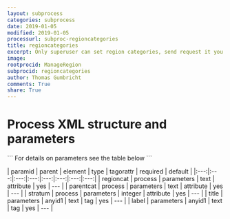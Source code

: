 ```yaml
---
layout: subprocess
categories: subprocess
date: 2019-01-05
modified: 2019-01-05
processurl: subproc-regioncategories
title: regioncategories
excerpt: Only superuser can set region categories, send request it you really need a new region category
image: 
rootprocid: ManageRegion
subprocid: regioncategories
author: Thomas Gumbricht
comments: True
share: True
---
```


<h1 class='foot-description'>Process XML structure and parameters</h1>
```
For details on parameters see the table below
<?xml version="1.0" ?>
<process>
  <!--Generated from python-->
  <userproj plotid="yourplotid" projectid="yourprojectid" siteid="yoursiteid" system="systemid" tractid="yourtractid" userid="youruserid"/>
  <period endday="DD" endmonth="MM" endyear="YYYY" seasonendday="DD" seasonendmonth="MM" seasonstartday="DD" seasonstartmonth="MM" startday="DD" startmonth="MM" startyear="YYYY" timestep="timestep"/>
  <parameters parentcat="txtstring" regioncat="txtstring" stratum="xyz">
    <anyid1 label="childnode (text)" title="childnode (text)"/>
  </parameters>
</process>
```

| paramid | parent | element | type | tagorattr | required | default |
|:---:|:---:|:---:|:---:|:---:|:---:|:---:|:---:|
| regioncat | process | parameters | text | attribute | yes | --- |
| parentcat | process | parameters | text | attribute | yes | --- |
| stratum | process | parameters | integer | attribute | yes | --- |
| title | parameters | anyid1 | text | tag | yes | --- |
| label | parameters | anyid1 | text | tag | yes | --- |
